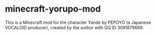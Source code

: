 # minecraft-yorupo-mod
This is a Minecraft mod for the character Yande by PEPOYO (a Japanese VOCALOID producer), created by the author with QQ ID 3091879669.
